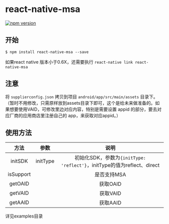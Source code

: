 # react-native-msa

[![npm version](https://badge.fury.io/js/react-native-msa.svg)](https://badge.fury.io/js/react-native-msa)

## 开始

`$ npm install react-native-msa --save`

如果react native 版本小于0.6X，还需要执行 `react-native link react-native-msa`

## 注意

将 `supplierconfig.json` 拷贝到项目 `android/app/src/main/assets` 目录下。（暂时不用修改，只需原样放到assets目录下即可，这个是给未来做准备的。如果想要使用VAID，可修改里边对应内容，特别是需要设置 appid 的部分，要去对应厂商的应用商店里注册自己的 app，来获取对应appid。）


## 使用方法

|         方法        |   参数  |   说明  |
| :-----------------: | :---: | :---: |
| initSDK | initType | 初始化SDK，参数为`{initType: 'reflect'}`，initType的值为reflect、direct |
| isSupport |  | 是否支持MSA |
| getOAID |  | 获取OAID |
| getVAID |  | 获取VAID |
| getAAID |  | 获取AAID |

详见examples目录
